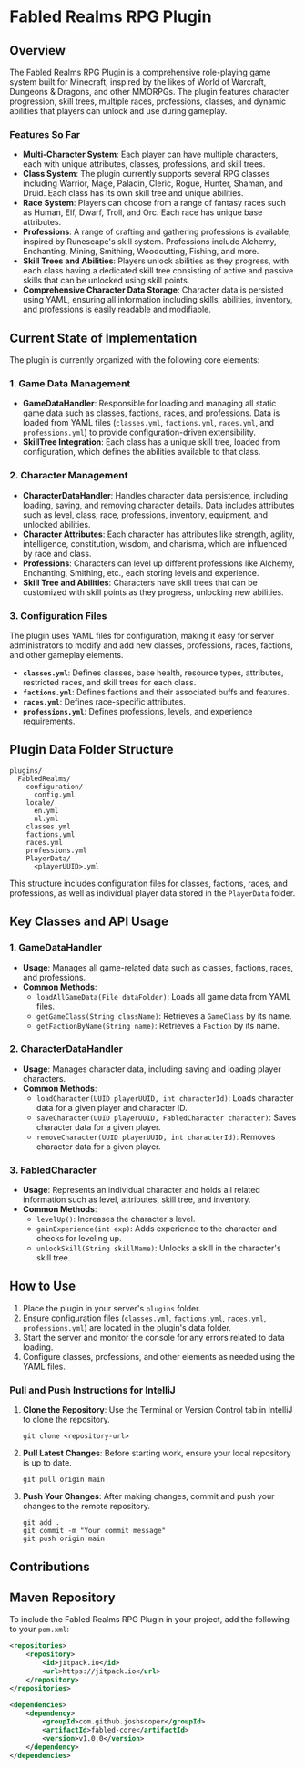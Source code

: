 # Fabled Realms RPG Plugin

## Overview
The Fabled Realms RPG Plugin is a comprehensive role-playing game system built for Minecraft, inspired by the likes of World of Warcraft, Dungeons & Dragons, and other MMORPGs. The plugin features character progression, skill trees, multiple races, professions, classes, and dynamic abilities that players can unlock and use during gameplay.

### Features So Far
- **Multi-Character System**: Each player can have multiple characters, each with unique attributes, classes, professions, and skill trees.
- **Class System**: The plugin currently supports several RPG classes including Warrior, Mage, Paladin, Cleric, Rogue, Hunter, Shaman, and Druid. Each class has its own skill tree and unique abilities.
- **Race System**: Players can choose from a range of fantasy races such as Human, Elf, Dwarf, Troll, and Orc. Each race has unique base attributes.
- **Professions**: A range of crafting and gathering professions is available, inspired by Runescape's skill system. Professions include Alchemy, Enchanting, Mining, Smithing, Woodcutting, Fishing, and more.
- **Skill Trees and Abilities**: Players unlock abilities as they progress, with each class having a dedicated skill tree consisting of active and passive skills that can be unlocked using skill points.
- **Comprehensive Character Data Storage**: Character data is persisted using YAML, ensuring all information including skills, abilities, inventory, and professions is easily readable and modifiable.

## Current State of Implementation
The plugin is currently organized with the following core elements:

### **1. Game Data Management**
- **GameDataHandler**: Responsible for loading and managing all static game data such as classes, factions, races, and professions. Data is loaded from YAML files (`classes.yml`, `factions.yml`, `races.yml`, and `professions.yml`) to provide configuration-driven extensibility.
- **SkillTree Integration**: Each class has a unique skill tree, loaded from configuration, which defines the abilities available to that class.

### **2. Character Management**
- **CharacterDataHandler**: Handles character data persistence, including loading, saving, and removing character details. Data includes attributes such as level, class, race, professions, inventory, equipment, and unlocked abilities.
- **Character Attributes**: Each character has attributes like strength, agility, intelligence, constitution, wisdom, and charisma, which are influenced by race and class.
- **Professions**: Characters can level up different professions like Alchemy, Enchanting, Smithing, etc., each storing levels and experience.
- **Skill Tree and Abilities**: Characters have skill trees that can be customized with skill points as they progress, unlocking new abilities.

### **3. Configuration Files**
The plugin uses YAML files for configuration, making it easy for server administrators to modify and add new classes, professions, races, factions, and other gameplay elements.
- **`classes.yml`**: Defines classes, base health, resource types, attributes, restricted races, and skill trees for each class.
- **`factions.yml`**: Defines factions and their associated buffs and features.
- **`races.yml`**: Defines race-specific attributes.
- **`professions.yml`**: Defines professions, levels, and experience requirements.

## Plugin Data Folder Structure
```
plugins/
  FabledRealms/
    configuration/
      config.yml
    locale/
      en.yml
      nl.yml
    classes.yml
    factions.yml
    races.yml
    professions.yml
    PlayerData/
      <playerUUID>.yml
```
This structure includes configuration files for classes, factions, races, and professions, as well as individual player data stored in the `PlayerData` folder.

## Key Classes and API Usage

### **1. GameDataHandler**
- **Usage**: Manages all game-related data such as classes, factions, races, and professions.
- **Common Methods**:
  - `loadAllGameData(File dataFolder)`: Loads all game data from YAML files.
  - `getGameClass(String className)`: Retrieves a `GameClass` by its name.
  - `getFactionByName(String name)`: Retrieves a `Faction` by its name.

### **2. CharacterDataHandler**
- **Usage**: Manages character data, including saving and loading player characters.
- **Common Methods**:
  - `loadCharacter(UUID playerUUID, int characterId)`: Loads character data for a given player and character ID.
  - `saveCharacter(UUID playerUUID, FabledCharacter character)`: Saves character data for a given player.
  - `removeCharacter(UUID playerUUID, int characterId)`: Removes character data for a given player.

### **3. FabledCharacter**
- **Usage**: Represents an individual character and holds all related information such as level, attributes, skill tree, and inventory.
- **Common Methods**:
  - `levelUp()`: Increases the character's level.
  - `gainExperience(int exp)`: Adds experience to the character and checks for leveling up.
  - `unlockSkill(String skillName)`: Unlocks a skill in the character's skill tree.

## How to Use
1. Place the plugin in your server's `plugins` folder.
2. Ensure configuration files (`classes.yml`, `factions.yml`, `races.yml`, `professions.yml`) are located in the plugin's data folder.
3. Start the server and monitor the console for any errors related to data loading.
4. Configure classes, professions, and other elements as needed using the YAML files.

### Pull and Push Instructions for IntelliJ
1. **Clone the Repository**: Use the Terminal or Version Control tab in IntelliJ to clone the repository.
   ```
   git clone <repository-url>
   ```
2. **Pull Latest Changes**: Before starting work, ensure your local repository is up to date.
   ```
   git pull origin main
   ```
3. **Push Your Changes**: After making changes, commit and push your changes to the remote repository.
   ```
   git add .
   git commit -m "Your commit message"
   git push origin main
   ```

## Contributions

## Maven Repository
To include the Fabled Realms RPG Plugin in your project, add the following to your `pom.xml`:

```xml
<repositories>
    <repository>
        <id>jitpack.io</id>
        <url>https://jitpack.io</url>
    </repository>
</repositories>

<dependencies>
    <dependency>
        <groupId>com.github.joshscoper</groupId>
        <artifactId>fabled-core</artifactId>
        <version>v1.0.0</version>
    </dependency>
</dependencies>
```

